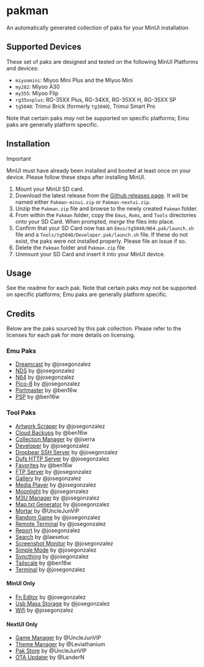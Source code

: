 # pakman

An automatically generated collection of paks for your MinUI installation

## Supported Devices

These set of paks are designed and tested on the following MinUI Platforms and devices:

- `miyoomini`: Miyoo Mini Plus and the Miyoo Mini
- `my282`: Miyoo A30
- `my355`: Miyoo Flip
- `rg35xxplus`: RG-35XX Plus, RG-34XX, RG-35XX H, RG-35XX SP
- `tg5040`: Trimui Brick (formerly `tg3040`), Trimui Smart Pro

Note that certain paks _may_ not be supported on specific platforms; Emu paks are generally platform specific.

## Installation

> [!IMPORTANT]
> MinUI must have already been installed and booted at least once on your device. Please follow these steps after installing MinUI.

1. Mount your MinUI SD card.
2. Download the latest release from the [Github releases page](https://github.com/josegonzalez/pakman/releases). It will be named either `Pakman-minui.zip` or `Pakman-nextui.zip`.
3. Unzip the `Pakman.zip` file and browse to the newly created `Pakman` folder.
4. From within the `Pakman` folder, copy the `Emus`, `Roms`, and `Tools` directories onto your SD Card. When prompted, _merge_ the files into place.
5. Confirm that your SD Card now has an `Emus/tg5040/N64.pak/launch.sh` file and a `Tools/tg5040/Developer.pak/launch.sh` file. If these do not exist, the paks were not installed properly. Please file an issue if so.
6. Delete the `Pakman` folder and `Pakman.zip` file
7. Unmount your SD Card and insert it into your MinUI device.

## Usage

See the readme for each pak. Note that certain paks _may_ not be supported on specific platforms; Emu paks are generally platform specific.

## Credits

Below are the paks sourced by this pak collection. Please refer to the licenses for each pak for more details on licensing.

### Emu Paks

<!-- begin emu paks -->

- [Dreamcast](https://github.com/josegonzalez/minui-dreamcast-pak) by @josegonzalez
- [NDS](https://github.com/josegonzalez/minui-nintendo-ds-pak) by @josegonzalez
- [N64](https://github.com/josegonzalez/minui-n64-pak) by @josegonzalez
- [Pico-8](https://github.com/josegonzalez/minui-pico-8-pak) by @josegonzalez
- [Portmaster](https://github.com/ben16w/minui-portmaster) by @ben16w
- [PSP](https://github.com/ben16w/minui-psp) by @ben16w

<!-- end emu paks -->

### Tool Paks

<!-- begin tool paks -->

- [Artwork Scraper](https://github.com/josegonzalez/minui-artwork-scraper-pak) by @josegonzalez
- [Cloud Backups](https://github.com/ben16w/minui-cloud-backups) by @ben16w
- [Collection Manager](https://github.com/jiserra/Collection-Manager.pak) by @jiserra
- [Developer](https://github.com/josegonzalez/minui-developer-pak) by @josegonzalez
- [Dropbear SSH Server](https://github.com/josegonzalez/minui-dropbear-server-pak) by @josegonzalez
- [Dufs HTTP Server](https://github.com/josegonzalez/minui-dufs-server-pak) by @josegonzalez
- [Favorites](https://github.com/ben16w/minui-favorites) by @ben16w
- [FTP Server](https://github.com/josegonzalez/minui-ftpserver-pak) by @josegonzalez
- [Gallery](https://github.com/josegonzalez/minui-gallery-pak) by @josegonzalez
- [Media Player](https://github.com/josegonzalez/trimui-brick-media-player-pak) by @josegonzalez
- [Moonlight](https://github.com/josegonzalez/trimui-brick-moonlight-pak) by @josegonzalez
- [M3U Manager](https://github.com/josegonzalez/minui-m3u-manager-pak) by @josegonzalez
- [Map.txt Generator](https://github.com/josegonzalez/minui-map-txt-generator-pak) by @josegonzalez
- [Mortar](https://github.com/UncleJunVIP/Mortar.pak) by @UncleJunVIP
- [Random Game](https://github.com/josegonzalez/minui-random-game-pak) by @josegonzalez
- [Remote Terminal](https://github.com/josegonzalez/minui-remote-terminal-pak) by @josegonzalez
- [Report](https://github.com/josegonzalez/minui-report-pak) by @josegonzalez
- [Search](https://github.com/laesetuc/minui-search-pak) by @laesetuc
- [Screenshot Monitor](https://github.com/josegonzalez/minui-screenshot-monitor-pak) by @josegonzalez
- [Simple Mode](https://github.com/josegonzalez/minui-simple-mode-pak) by @josegonzalez
- [Syncthing](https://github.com/josegonzalez/minui-syncthing-pak) by @josegonzalez
- [Tailscale](https://github.com/ben16w/minui-tailscale) by @ben16w
- [Terminal](https://github.com/josegonzalez/minui-terminal-pak) by @josegonzalez

#### MinUI Only

- [Fn Editor](https://github.com/josegonzalez/trimui-brick-fn-editor-pak) by @josegonzalez
- [Usb Mass Storage](https://github.com/josegonzalez/trimui-brick-usb-mass-storage-pak) by @josegonzalez
- [Wifi](https://github.com/josegonzalez/minui-wifi-pak) by @josegonzalez

#### NextUI Only

- [Game Manager](https://github.com/UncleJunVIP/nextui-game-manager) by @UncleJunVIP
- [Theme Manager](https://github.com/Leviathanium/NextUI-Theme-Manager) by @Leviathanium
- [Pak Store](https://github.com/UncleJunVIP/nextui-pak-store) by @UncleJunVIP
- [OTA Updater](https://github.com/LanderN/nextui-updater-pak) by @LanderN

<!-- end tool paks -->
